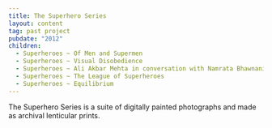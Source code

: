 ```yaml
---
title: The Superhero Series
layout: content
tag: past project
pubdate: "2012"
children:
  - Superheroes ~ Of Men and Supermen
  - Superheroes ~ Visual Disobedience
  - Superheroes ~ Ali Akbar Mehta in conversation with Namrata Bhawnani
  - Superheroes ~ The League of Superheroes
  - Superheroes ~ Equilibrium
---
```


The Superhero Series is a suite of digitally painted photographs and made as archival lenticular prints.
